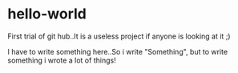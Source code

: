 # hello-world
First trial of git hub..It is a useless project if anyone is looking at it ;)

I have to write something here..So i write "Something", but to write something i wrote a lot of things!
